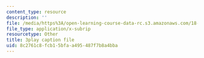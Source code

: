 ```yaml
---
content_type: resource
description: ''
file: /media/https%3A/open-learning-course-data-rc.s3.amazonaws.com/18-06sc-linear-algebra-fall-2011/8c2761c8fcb15bfaa495487f7b8a4bba_nHlE7EgJFds.vtt
file_type: application/x-subrip
resourcetype: Other
title: 3play caption file
uid: 8c2761c8-fcb1-5bfa-a495-487f7b8a4bba
---
```

